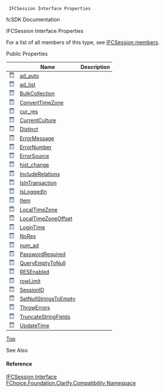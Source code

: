 ﻿     IFCSession Interface Properties                                                   

fcSDK Documentation

IFCSession Interface Properties

For a list of all members of this type, see [IFCSession members](FChoice.Foundation.Clarify.Compatibility~FChoice.Foundation.Clarify.Compatibility.IFCSession_members.md).

Public Properties

|   | Name | Description |
| --- | --- | --- |
| ![ Property](dotnetimages/Property.png) | [ad_auto](FChoice.Foundation.Clarify.Compatibility~FChoice.Foundation.Clarify.Compatibility.IFCSession~ad_auto.md) |   |
| ![ Property](dotnetimages/Property.png) | [ad_list](FChoice.Foundation.Clarify.Compatibility~FChoice.Foundation.Clarify.Compatibility.IFCSession~ad_list.md) |   |
| ![ Property](dotnetimages/Property.png) | [BulkCollection](FChoice.Foundation.Clarify.Compatibility~FChoice.Foundation.Clarify.Compatibility.IFCSession~BulkCollection.md) |   |
| ![ Property](dotnetimages/Property.png) | [ConvertTimeZone](FChoice.Foundation.Clarify.Compatibility~FChoice.Foundation.Clarify.Compatibility.IFCSession~ConvertTimeZone.md) |   |
| ![ Property](dotnetimages/Property.png) | [cur_res](FChoice.Foundation.Clarify.Compatibility~FChoice.Foundation.Clarify.Compatibility.IFCSession~cur_res.md) |   |
| ![ Property](dotnetimages/Property.png) | [CurrentCulture](FChoice.Foundation.Clarify.Compatibility~FChoice.Foundation.Clarify.Compatibility.IFCSession~CurrentCulture.md) |   |
| ![ Property](dotnetimages/Property.png) | [Distinct](FChoice.Foundation.Clarify.Compatibility~FChoice.Foundation.Clarify.Compatibility.IFCSession~Distinct.md) |   |
| ![ Property](dotnetimages/Property.png) | [ErrorMessage](FChoice.Foundation.Clarify.Compatibility~FChoice.Foundation.Clarify.Compatibility.IFCSession~ErrorMessage.md) |   |
| ![ Property](dotnetimages/Property.png) | [ErrorNumber](FChoice.Foundation.Clarify.Compatibility~FChoice.Foundation.Clarify.Compatibility.IFCSession~ErrorNumber.md) |   |
| ![ Property](dotnetimages/Property.png) | [ErrorSource](FChoice.Foundation.Clarify.Compatibility~FChoice.Foundation.Clarify.Compatibility.IFCSession~ErrorSource.md) |   |
| ![ Property](dotnetimages/Property.png) | [hist_change](FChoice.Foundation.Clarify.Compatibility~FChoice.Foundation.Clarify.Compatibility.IFCSession~hist_change.md) |   |
| ![ Property](dotnetimages/Property.png) | [IncludeRelations](FChoice.Foundation.Clarify.Compatibility~FChoice.Foundation.Clarify.Compatibility.IFCSession~IncludeRelations.md) |   |
| ![ Property](dotnetimages/Property.png) | [IsInTransaction](FChoice.Foundation.Clarify.Compatibility~FChoice.Foundation.Clarify.Compatibility.IFCSession~IsInTransaction.md) |   |
| ![ Property](dotnetimages/Property.png) | [IsLoggedIn](FChoice.Foundation.Clarify.Compatibility~FChoice.Foundation.Clarify.Compatibility.IFCSession~IsLoggedIn.md) |   |
| ![ Property](dotnetimages/Property.png) | [Item](FChoice.Foundation.Clarify.Compatibility~FChoice.Foundation.Clarify.Compatibility.IFCSession~Item.md) |   |
| ![ Property](dotnetimages/Property.png) | [LocalTimeZone](FChoice.Foundation.Clarify.Compatibility~FChoice.Foundation.Clarify.Compatibility.IFCSession~LocalTimeZone.md) |   |
| ![ Property](dotnetimages/Property.png) | [LocalTimeZoneOffset](FChoice.Foundation.Clarify.Compatibility~FChoice.Foundation.Clarify.Compatibility.IFCSession~LocalTimeZoneOffset.md) |   |
| ![ Property](dotnetimages/Property.png) | [LoginTime](FChoice.Foundation.Clarify.Compatibility~FChoice.Foundation.Clarify.Compatibility.IFCSession~LoginTime.md) |   |
| ![ Property](dotnetimages/Property.png) | [NoRes](FChoice.Foundation.Clarify.Compatibility~FChoice.Foundation.Clarify.Compatibility.IFCSession~NoRes.md) |   |
| ![ Property](dotnetimages/Property.png) | [num_ad](FChoice.Foundation.Clarify.Compatibility~FChoice.Foundation.Clarify.Compatibility.IFCSession~num_ad.md) |   |
| ![ Property](dotnetimages/Property.png) | [PasswordRequired](FChoice.Foundation.Clarify.Compatibility~FChoice.Foundation.Clarify.Compatibility.IFCSession~PasswordRequired.md) |   |
| ![ Property](dotnetimages/Property.png) | [QueryEmptyToNull](FChoice.Foundation.Clarify.Compatibility~FChoice.Foundation.Clarify.Compatibility.IFCSession~QueryEmptyToNull.md) |   |
| ![ Property](dotnetimages/Property.png) | [RESEnabled](FChoice.Foundation.Clarify.Compatibility~FChoice.Foundation.Clarify.Compatibility.IFCSession~RESEnabled.md) |   |
| ![ Property](dotnetimages/Property.png) | [rowLimit](FChoice.Foundation.Clarify.Compatibility~FChoice.Foundation.Clarify.Compatibility.IFCSession~rowLimit.md) |   |
| ![ Property](dotnetimages/Property.png) | [SessionID](FChoice.Foundation.Clarify.Compatibility~FChoice.Foundation.Clarify.Compatibility.IFCSession~SessionID.md) |   |
| ![ Property](dotnetimages/Property.png) | [SetNullStringsToEmpty](FChoice.Foundation.Clarify.Compatibility~FChoice.Foundation.Clarify.Compatibility.IFCSession~SetNullStringsToEmpty.md) |   |
| ![ Property](dotnetimages/Property.png) | [ThrowErrors](FChoice.Foundation.Clarify.Compatibility~FChoice.Foundation.Clarify.Compatibility.IFCSession~ThrowErrors.md) |   |
| ![ Property](dotnetimages/Property.png) | [TruncateStringFields](FChoice.Foundation.Clarify.Compatibility~FChoice.Foundation.Clarify.Compatibility.IFCSession~TruncateStringFields.md) |   |
| ![ Property](dotnetimages/Property.png) | [UpdateTime](FChoice.Foundation.Clarify.Compatibility~FChoice.Foundation.Clarify.Compatibility.IFCSession~UpdateTime.md) |   |

[Top](#top)

See Also

#### Reference

[IFCSession Interface](FChoice.Foundation.Clarify.Compatibility~FChoice.Foundation.Clarify.Compatibility.IFCSession.md)  
[FChoice.Foundation.Clarify.Compatibility Namespace](FChoice.Foundation.Clarify.Compatibility~FChoice.Foundation.Clarify.Compatibility_namespace.md)